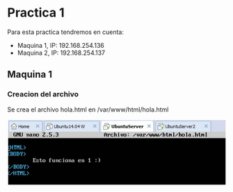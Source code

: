 # Practica 1

Para esta practica tendremos en cuenta:
* Maquina 1, IP: 192.168.254.136
* Maquina 2, IP: 192.168.254.137

## Maquina 1
### Creacion del archivo
Se crea el archivo hola.html en /var/www/html/hola.html

![imagen](https://github.com/Ginfs/SWAP2018/blob/master/Practica1/img/t1_1.jpg)